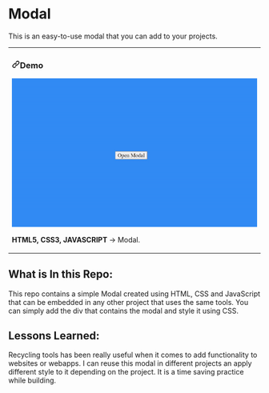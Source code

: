 
# Modal
This is an easy-to-use modal that you can add to your projects.
<article>
      <div>
  <div>
<table>
  <tbody><tr>
    <td width="100%" valign="top">
      <h3><a id="user-content-portfolio" class="anchor" aria-hidden="true" href="#portfolio"><svg class="octicon octicon-link" viewBox="0 0 16 16" version="1.1" width="16" height="16" aria-hidden="true"><path fill-rule="evenodd" d="M7.775 3.275a.75.75 0 001.06 1.06l1.25-1.25a2 2 0 112.83 2.83l-2.5 2.5a2 2 0 01-2.83 0 .75.75 0 00-1.06 1.06 3.5 3.5 0 004.95 0l2.5-2.5a3.5 3.5 0 00-4.95-4.95l-1.25 1.25zm-4.69 9.64a2 2 0 010-2.83l2.5-2.5a2 2 0 012.83 0 .75.75 0 001.06-1.06 3.5 3.5 0 00-4.95 0l-2.5 2.5a3.5 3.5 0 004.95 4.95l1.25-1.25a.75.75 0 00-1.06-1.06l-1.25 1.25a2 2 0 01-2.83 0z"></path></svg></a>Demo</h3>
            <img src="/image/modal.gif" width="100%" alt="Portfolio" style="max-width:100%;">
        <p><strong>HTML5, CSS3, JAVASCRIPT</strong> -> Modal.</p>
    </td>
  </tr>
</tbody></table>
</article>

## What is In this Repo:

This repo contains a simple Modal created using HTML, CSS and JavaScript that can be embedded in any other project that uses the same tools. You can simply add the div that contains the modal and style it using CSS.

## Lessons Learned:

Recycling tools has been really useful when it comes to add functionality to websites or webapps. I can reuse this modal in different projects an apply different style to it depending on the project. It is a time saving practice while building.
